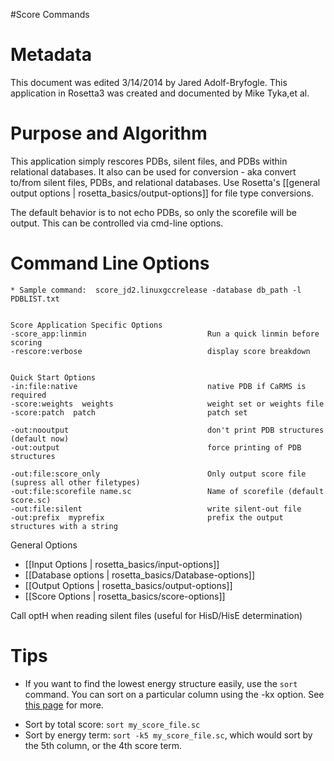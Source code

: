 #Score Commands

Metadata
========

This document was edited 3/14/2014 by Jared Adolf-Bryfogle. This application in Rosetta3 was created and documented by Mike Tyka,et al.

Purpose and Algorithm
=====================

This application simply rescores PDBs, silent files, and PDBs within relational databases. It also can be used for conversion - aka convert to/from silent files, PDBs, and relational databases.  Use Rosetta's [[general output options | rosetta_basics/output-options]] for file type conversions.

The default behavior is to not echo PDBs, so only the scorefile will be output. This can be controlled via cmd-line options.

Command Line Options
====================

```
* Sample command:  score_jd2.linuxgccrelease -database db_path -l PDBLIST.txt


Score Application Specific Options
-score_app:linmin                           Run a quick linmin before scoring
-rescore:verbose                            display score breakdown


Quick Start Options
-in:file:native                             native PDB if CaRMS is required
-score:weights  weights                     weight set or weights file
-score:patch  patch                         patch set

-out:nooutput                               don't print PDB structures (default now)
-out:output                                 force printing of PDB structures

-out:file:score_only                        Only output score file (supress all other filetypes)
-out:file:scorefile name.sc                 Name of scorefile (default score.sc)
-out:file:silent                            write silent-out file
-out:prefix  myprefix                       prefix the output structures with a string

```

General Options
-  [[Input Options | rosetta_basics/input-options]]
-  [[Database options | rosetta_basics/Database-options]]
-  [[Output Options | rosetta_basics/output-options]]
-  [[Score Options | rosetta_basics/score-options]]

Call optH when reading silent files (useful for HisD/HisE determination)

Tips
====

* If you want to find the lowest energy structure easily, use the <code>sort</code> command.  You can sort on a particular column using the -kx option. See [this page](http://www.skorks.com/2010/05/sort-files-like-a-master-with-the-linux-sort-command-bash/) for more.
 - Sort by total score: <code>sort my_score_file.sc</code> 
 - Sort by energy term: <code>sort -k5 my_score_file.sc</code>, which would sort by the 5th column, or the 4th score term.
